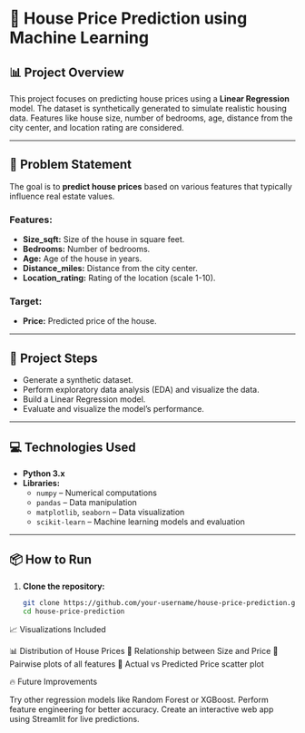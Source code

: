 # 🏡 House Price Prediction using Machine Learning

## 📊 Project Overview
This project focuses on predicting house prices using a **Linear Regression** model. The dataset is synthetically generated to simulate realistic housing data. Features like house size, number of bedrooms, age, distance from the city center, and location rating are considered.

---

## 🚀 Problem Statement
The goal is to **predict house prices** based on various features that typically influence real estate values.

### Features:
- **Size_sqft:** Size of the house in square feet.
- **Bedrooms:** Number of bedrooms.
- **Age:** Age of the house in years.
- **Distance_miles:** Distance from the city center.
- **Location_rating:** Rating of the location (scale 1-10).

### Target:
- **Price:** Predicted price of the house.

---

 ## 🚀 Project Steps

- Generate a synthetic dataset.
- Perform exploratory data analysis (EDA) and visualize the data.
- Build a Linear Regression model.
- Evaluate and visualize the model’s performance.

---

## 💻 Technologies Used
- **Python 3.x**  
- **Libraries:**  
  - `numpy` – Numerical computations  
  - `pandas` – Data manipulation  
  - `matplotlib`, `seaborn` – Data visualization  
  - `scikit-learn` – Machine learning models and evaluation  

---

## 📦 How to Run

1. **Clone the repository:**
   ```bash
   git clone https://github.com/your-username/house-price-prediction.git
   cd house-price-prediction

📈 Visualizations Included

📊 Distribution of House Prices
📏 Relationship between Size and Price
🧩 Pairwise plots of all features
🎯 Actual vs Predicted Price scatter plot

🔥 Future Improvements

Try other regression models like Random Forest or XGBoost.
Perform feature engineering for better accuracy.
Create an interactive web app using Streamlit for live predictions.

